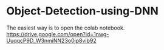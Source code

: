 # Object-Detection-using-DNN
The easiest way is to open the colab notebook.
https://drive.google.com/open?id=1nwg-UuqqcP9D_W3nmiNN23o0jp8vib92

